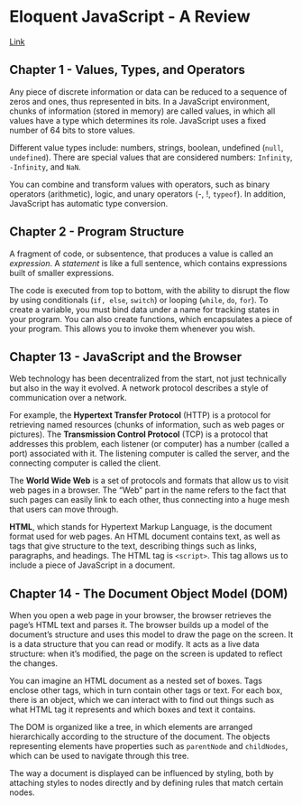# Eloquent JavaScript - A Review
[Link](https://eloquentjavascript.net/)

## Chapter 1 - Values, Types, and Operators
Any piece of discrete information or data can be reduced to a sequence of zeros and ones, thus represented in bits. In a JavaScript environment, chunks of information (stored in memory) are called values, in which all values have a type which determines its role. JavaScript uses a fixed number of 64 bits to store values. 

Different value types include: numbers, strings, boolean, undefined (`null`, `undefined`). There are special values that are considered numbers: `Infinity`, `-Infinity`, and `NaN`.

You can combine and transform values with operators, such as binary operators (arithmetic), logic, and unary operators (-, !, `typeof`). In addition, JavaScript has automatic type conversion.

## Chapter 2 - Program Structure
A fragment of code, or subsentence, that produces a value is called an *expression*. A *statement* is like a full sentence, which contains expressions built of smaller expressions. 

The code is executed from top to bottom, with the ability to disrupt the flow by using conditionals (`if, else`, `switch`) or looping (`while`, `do`, `for`). To create a variable, you must bind data under a name for tracking states in your program. You can also create functions, which encapsulates a piece of your program. This allows you to invoke them whenever you wish.

## Chapter 13 - JavaScript and the Browser
Web technology has been decentralized from the start, not just technically but also in the way it evolved. A network protocol describes a style of communication over a network. 

For example, the **Hypertext Transfer Protocol** (HTTP) is a protocol for retrieving named resources (chunks of information, such as web pages or pictures). The **Transmission Control Protocol** (TCP) is a protocol that addresses this problem, each listener (or computer) has a number (called a port) associated with it. The listening computer is called the server, and the connecting computer is called the client.

The **World Wide Web** is a set of protocols and formats that allow us to visit web pages in a browser. The “Web” part in the name refers to the fact that such pages can easily link to each other, thus connecting into a huge mesh that users can move through.

**HTML**, which stands for Hypertext Markup Language, is the document format used for web pages. An HTML document contains text, as well as tags that give structure to the text, describing things such as links, paragraphs, and headings. The HTML tag is `<script>`. This tag allows us to include a piece of JavaScript in a document.

## Chapter 14 - The Document Object Model (DOM)
When you open a web page in your browser, the browser retrieves the page’s HTML text and parses it. The browser builds up a model of the document’s structure and uses this model to draw the page on the screen. It is a data structure that you can read or modify. It acts as a live data structure: when it’s modified, the page on the screen is updated to reflect the changes.

You can imagine an HTML document as a nested set of boxes. Tags enclose other tags, which in turn contain other tags or text. For each box, there is an object, which we can interact with to find out things such as what HTML tag it represents and which boxes and text it contains.

The DOM is organized like a tree, in which elements are arranged hierarchically according to the structure of the document. The objects representing elements have properties such as `parentNode` and `childNodes`, which can be used to navigate through this tree.

The way a document is displayed can be influenced by styling, both by attaching styles to nodes directly and by defining rules that match certain nodes.